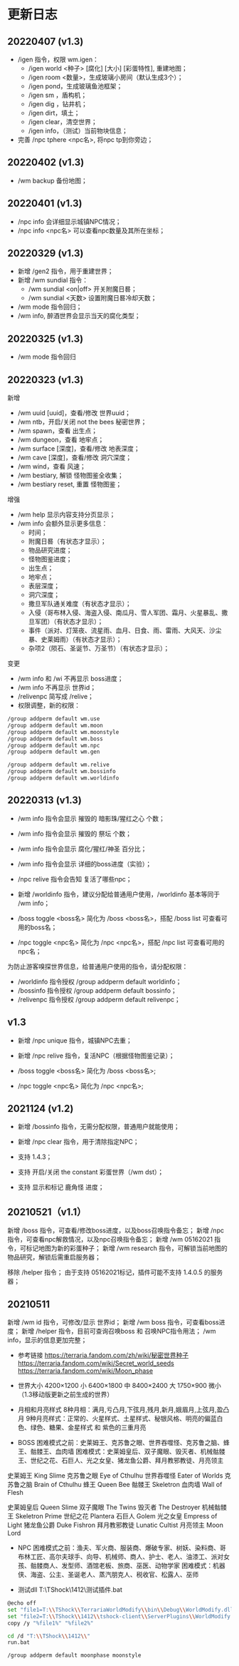 

# 更新日志
## 20220407 (v1.3)
- /igen 指令，权限 wm.igen：
    - /igen world <种子> [腐化] [大小] [彩蛋特性], 重建地图；
    - /igen room <数量>，生成玻璃小房间（默认生成3个）；
    - /igen pond，生成玻璃鱼池框架；
    - /igen sm <w> <h>，盾构机；
    - /igen dig <w> <h>，钻井机；
    - /igen dirt，填土；
    - /igen clear，清空世界；
    - /igen info，（测试）当前物块信息；
- 完善 /npc tphere <npc名>, 将npc tp到你旁边；

## 20220402 (v1.3)
- /wm backup 备份地图；

## 20220401 (v1.3)
- /npc info 会详细显示城镇NPC情况；
- /npc info <npc名> 可以查看npc数量及其所在坐标；

## 20220329 (v1.3)
- 新增 /gen2 指令，用于重建世界；
- 新增 /wm sundial 指令：
    - /wm sundial <on|off> 开关附魔日晷；
    - /wm sundial <天数> 设置附魔日晷冷却天数；
- /wm mode 指令回归；
- /wm info, 醉酒世界会显示当天的腐化类型；

## 20220325 (v1.3)
- /wm mode 指令回归
  

## 20220323 (v1.3)

新增
- /wm uuid [uuid]，查看/修改 世界uuid；
- /wm ntb，开启/关闭 not the bees 秘密世界；
- /wm spawn，查看 出生点；
- /wm dungeon，查看 地牢点；
- /wm surface [深度]，查看/修改 地表深度；
- /wm cave [深度]，查看/修改 洞穴深度；
- /wm wind，查看 风速；
- /wm bestiary, 解锁 怪物图鉴全收集；
- /wm bestiary reset,  重置 怪物图鉴；


增强
- /wm help 显示内容支持分页显示；
- /wm info 会额外显示更多信息：
  - 时间；
  - 附魔日晷（有状态才显示）；
  - 物品研究进度；
  - 怪物图鉴进度；
  - 出生点；
  - 地牢点；
  - 表层深度；
  - 洞穴深度；
  - 撒旦军队通关难度（有状态才显示）；
  - 入侵（哥布林入侵、海盗入侵、南瓜月、雪人军团、霜月、火星暴乱、撒旦军团）（有状态才显示）；
  - 事件（派对、灯笼夜、流星雨、血月、日食、雨、雷雨、大风天、沙尘暴、史莱姆雨）（有状态才显示）；
  - 杂项2（陨石、圣诞节、万圣节）（有状态才显示）；

变更
- /wm info 和 /wi 不再显示 boss进度；
- /wm info 不再显示 世界id；
- /relivenpc 简写成 /relive；
- 权限调整，新的权限：
```bash
/group addperm default wm.use
/group addperm default wm.moon
/group addperm default wm.moonstyle
/group addperm default wm.boss
/group addperm default wm.npc
/group addperm default wm.gen

/group addperm default wm.relive
/group addperm default wm.bossinfo
/group addperm default wm.worldinfo
```


## 20220313 (v1.3)
- /wm info 指令会显示 摧毁的 暗影珠/猩红之心 个数；
- /wm info 指令会显示 摧毁的 祭坛 个数；
- /wm info 指令会显示 腐化/猩红/神圣 百分比；
- /wm info 指令会显示 详细的boss进度（实验）；
- /npc relive 指令会告知 复活了哪些npc；

- 新增 /worldinfo 指令，建议分配给普通用户使用，/worldinfo 基本等同于 /wm info；

- /boss toggle <boss名> 简化为 /boss <boss名>，搭配 /boss list 可查看可用的boss名；
- /npc toggle <npc名> 简化为 /npc <npc名>，搭配 /npc list 可查看可用的npc名；

为防止游客嗅探世界信息，给普通用户使用的指令，请分配权限：
- /worldinfo 指令授权 /group addperm default worldinfo；
- /bossinfo 指令授权 /group addperm default bossinfo；
- /relivenpc 指令授权 /group addperm default relivenpc；



## v1.3
- 新增 /npc unique 指令，城镇NPC去重；
- 新增 /npc relive 指令，复活NPC（根据怪物图鉴记录）；

- /boss toggle <boss名> 简化为 /boss <boss名>;
- /npc toggle <npc名> 简化为 /npc <npc名>;


## 2021124 (v1.2)
- 新增 /bossinfo 指令，无需分配权限，普通用户就能使用；
- 新增 /npc clear 指令，用于清除指定NPC；

- 支持 1.4.3；
- 支持 开启/关闭 the constant 彩蛋世界（/wm dst）；
- 支持 显示和标记 鹿角怪 进度；


## 20210521（v1.1）
新增 /boss 指令，可查看/修改boss进度，以及boss召唤指令备忘；
新增 /npc 指令，可查看npc解救情况，以及npc召唤指令备忘；
新增 /wm 05162021 指令，可标记地图为新的彩蛋种子；
新增 /wm research 指令，可解锁当前地图的物品研究，解锁后需重启服务器；

移除 /helper 指令；
由于支持 05162021标记，插件可能不支持 1.4.0.5 的服务器；


## 20210511
新增 /wm id 指令，可修改/显示 世界id；
新增 /wm boss 指令，可查看boss进度；
新增 /helper 指令，目前可查询召唤boss 和 召唤NPC指令用法；
/wm info，显示的信息更加完整；





- 参考链接
https://terraria.fandom.com/zh/wiki/秘密世界种子
https://terraria.fandom.com/wiki/Secret_world_seeds
https://terraria.fandom.com/wiki/Moon_phase


- 世界大小
4200×1200  小
6400×1800  中
8400×2400  大
1750×900   微小（1.3移动版更新之前生成的世界）


- 月相和月亮样式
8种月相：满月,亏凸月,下弦月,残月,新月,娥眉月,上弦月,盈凸月
9种月亮样式：正常的、火星样式、土星样式、秘银风格、明亮的偏蓝白色、绿色、糖果、金星样式 和 紫色的三重月亮


- BOSS
困难模式之前：史莱姆王、克苏鲁之眼、世界吞噬怪、克苏鲁之脑、蜂王、骷髅王、血肉墙
困难模式：史莱姆皇后、双子魔眼、毁灭者、机械骷髅王、世纪之花、石巨人、光之女皇、猪龙鱼公爵、拜月教邪教徒、月亮领主

史莱姆王		King Slime
克苏鲁之眼		Eye of Cthulhu
世界吞噬怪		Eater of Worlds
克苏鲁之脑		Brain of Cthulhu
蜂王		Queen Bee
骷髅王		Skeletron
血肉墙		Wall of Flesh

史莱姆皇后		Queen Slime
双子魔眼		The Twins
毁灭者		The Destroyer
机械骷髅王		Skeletron Prime
世纪之花		Plantera
石巨人		Golem
光之女皇		Empress of Light
猪龙鱼公爵		Duke Fishron
拜月教邪教徒		Lunatic Cultist
月亮领主		Moon Lord


- NPC
困难模式之前：渔夫、军火商、服装商、爆破专家、树妖、染料商、哥布林工匠、高尔夫球手、向导、机械师、商人、护士、老人、油漆工、派对女孩、骷髅商人、发型师、酒馆老板、旅商、巫医、动物学家
困难模式：机器侠、海盗、公主、圣诞老人、蒸汽朋克人、税收官、松露人、巫师


- 测试dll
T:\TShock\1412\测试插件.bat
```bash
@echo off
set "file1=T:\\TShock\\TerrariaWorldModify\\bin\\Debug\\WorldModify.dll"
set "file2=T:\\TShock\\1412\\tshock-client\\ServerPlugins\\WorldModify.dll"
copy /y "%file1%" "%file2%"

cd /d "T:\\TShock\\1412\\"
run.bat
```

```bash
/group addperm default moonphase moonstyle
```